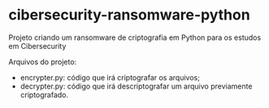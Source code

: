 # cibersecurity-ransomware-python
Projeto criando um ransomware de criptografia em Python para os estudos em Cibersecurity

Arquivos do projeto:
- encrypter.py: código que irá criptografar os arquivos;
- decrypter.py: código que irá descriptografar um arquivo previamente criptografado.
